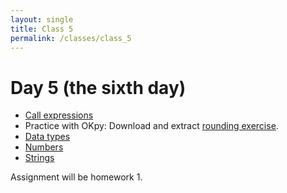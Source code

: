 ```yaml
---
layout: single
title: Class 5
permalink: /classes/class_5
---
```


# Day 5 (the sixth day)

* [Call expressions](../chapters/02/Calls)
* Practice with OKpy: Download and extract [rounding
  exercise](../exercises/rounding.zip).
* [Data types](../chapters/03/data_types)
* [Numbers](../chapters/03/Numbers)
* [Strings](../chapters/03/Strings)

Assignment will be homework 1.
